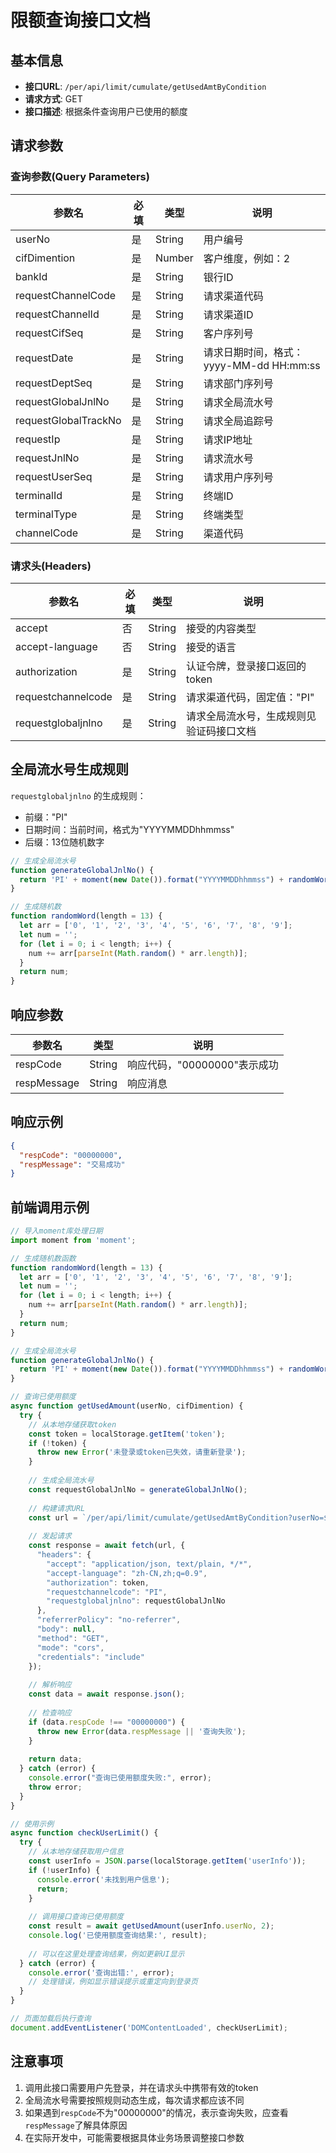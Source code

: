 # 限额查询接口文档

## 基本信息

- **接口URL**: `/per/api/limit/cumulate/getUsedAmtByCondition`
- **请求方式**: GET
- **接口描述**: 根据条件查询用户已使用的额度

## 请求参数

### 查询参数(Query Parameters)

| 参数名 | 必填 | 类型 | 说明 |
|-------|-----|------|------|
| userNo | 是 | String | 用户编号 |
| cifDimention | 是 | Number | 客户维度，例如：2 |
| bankId | 是 | String | 银行ID |
| requestChannelCode | 是 | String | 请求渠道代码 |
| requestChannelId | 是 | String | 请求渠道ID |
| requestCifSeq | 是 | String | 客户序列号 |
| requestDate | 是 | String | 请求日期时间，格式：yyyy-MM-dd HH:mm:ss |
| requestDeptSeq | 是 | String | 请求部门序列号 |
| requestGlobalJnlNo | 是 | String | 请求全局流水号 |
| requestGlobalTrackNo | 是 | String | 请求全局追踪号 |
| requestIp | 是 | String | 请求IP地址 |
| requestJnlNo | 是 | String | 请求流水号 |
| requestUserSeq | 是 | String | 请求用户序列号 |
| terminalId | 是 | String | 终端ID |
| terminalType | 是 | String | 终端类型 |
| channelCode | 是 | String | 渠道代码 |

### 请求头(Headers)

| 参数名 | 必填 | 类型 | 说明 |
|-------|-----|------|------|
| accept | 否 | String | 接受的内容类型 |
| accept-language | 否 | String | 接受的语言 |
| authorization | 是 | String | 认证令牌，登录接口返回的token |
| requestchannelcode | 是 | String | 请求渠道代码，固定值："PI" |
| requestglobaljnlno | 是 | String | 请求全局流水号，生成规则见验证码接口文档 |

## 全局流水号生成规则

`requestglobaljnlno` 的生成规则：
- 前缀："PI"
- 日期时间：当前时间，格式为"YYYYMMDDhhmmss"
- 后缀：13位随机数字

```javascript
// 生成全局流水号
function generateGlobalJnlNo() {
  return 'PI' + moment(new Date()).format("YYYYMMDDhhmmss") + randomWord();
}

// 生成随机数
function randomWord(length = 13) {
  let arr = ['0', '1', '2', '3', '4', '5', '6', '7', '8', '9'];
  let num = '';
  for (let i = 0; i < length; i++) {
    num += arr[parseInt(Math.random() * arr.length)];
  }
  return num;
}
```

## 响应参数

| 参数名 | 类型 | 说明 |
|-------|------|------|
| respCode | String | 响应代码，"00000000"表示成功 |
| respMessage | String | 响应消息 |

## 响应示例

```json
{
  "respCode": "00000000",
  "respMessage": "交易成功"
}
```

## 前端调用示例

```javascript
// 导入moment库处理日期
import moment from 'moment';

// 生成随机数函数
function randomWord(length = 13) {
  let arr = ['0', '1', '2', '3', '4', '5', '6', '7', '8', '9'];
  let num = '';
  for (let i = 0; i < length; i++) {
    num += arr[parseInt(Math.random() * arr.length)];
  }
  return num;
}

// 生成全局流水号
function generateGlobalJnlNo() {
  return 'PI' + moment(new Date()).format("YYYYMMDDhhmmss") + randomWord();
}

// 查询已使用额度
async function getUsedAmount(userNo, cifDimention) {
  try {
    // 从本地存储获取token
    const token = localStorage.getItem('token');
    if (!token) {
      throw new Error('未登录或token已失效，请重新登录');
    }
    
    // 生成全局流水号
    const requestGlobalJnlNo = generateGlobalJnlNo();
    
    // 构建请求URL
    const url = `/per/api/limit/cumulate/getUsedAmtByCondition?userNo=${userNo}&cifDimention=${cifDimention}&bankId=10000&requestChannelCode=PI&requestChannelId=PI&requestCifSeq=800000003&requestDate=2020-02-13+12:00:00&requestDeptSeq=10000&requestGlobalJnlNo=123123123123123&requestGlobalTrackNo=track123123&requestIp=192.168.1.100&requestJnlNo=123123123123123&requestUserSeq=80000000301&terminalId=DJDJDJDJ&terminalType=ANDROID&channelCode=PI`;
    
    // 发起请求
    const response = await fetch(url, {
      "headers": {
        "accept": "application/json, text/plain, */*",
        "accept-language": "zh-CN,zh;q=0.9",
        "authorization": token,
        "requestchannelcode": "PI",
        "requestglobaljnlno": requestGlobalJnlNo
      },
      "referrerPolicy": "no-referrer",
      "body": null,
      "method": "GET",
      "mode": "cors",
      "credentials": "include"
    });
    
    // 解析响应
    const data = await response.json();
    
    // 检查响应
    if (data.respCode !== "00000000") {
      throw new Error(data.respMessage || '查询失败');
    }
    
    return data;
  } catch (error) {
    console.error("查询已使用额度失败:", error);
    throw error;
  }
}

// 使用示例
async function checkUserLimit() {
  try {
    // 从本地存储获取用户信息
    const userInfo = JSON.parse(localStorage.getItem('userInfo'));
    if (!userInfo) {
      console.error('未找到用户信息');
      return;
    }
    
    // 调用接口查询已使用额度
    const result = await getUsedAmount(userInfo.userNo, 2);
    console.log('已使用额度查询结果:', result);
    
    // 可以在这里处理查询结果，例如更新UI显示
  } catch (error) {
    console.error('查询出错:', error);
    // 处理错误，例如显示错误提示或重定向到登录页
  }
}

// 页面加载后执行查询
document.addEventListener('DOMContentLoaded', checkUserLimit);
```

## 注意事项

1. 调用此接口需要用户先登录，并在请求头中携带有效的token
2. 全局流水号需要按照规则动态生成，每次请求都应该不同
3. 如果遇到`respCode`不为"00000000"的情况，表示查询失败，应查看`respMessage`了解具体原因
4. 在实际开发中，可能需要根据具体业务场景调整接口参数